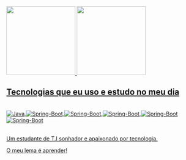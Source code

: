 

 <div>
  <a href="https://github.com/lnovik">
  <img height="180em" src="https://github-readme-stats.vercel.app/api?username=lnovik&show_icons=true&theme=react&include_all_commits=true&count_private=true"/>
  <img height="180em" src="https://github-readme-stats.vercel.app/api/top-langs/?username=lnovik&layout=compact&langs_count=7&theme=react"/>
</div>
    
    





## Tecnologias que eu uso e estudo no meu dia

<div style= "display: inline_block"><br/>
 <img align= "center" alt="Java" src="https://img.shields.io/badge/Java-ED8B00?style=for-the-badge&logo=java&logoColor=white">
 <img align= "center" alt="Spring-Boot" src="https://img.shields.io/badge/Spring-6DB33F?style=for-the-badge&logo=spring&logoColor=white">
 <img align= "center" alt="Spring-Boot" src="https://img.shields.io/badge/JavaScript-F7DF1E?style=for-the-badge&logo=javascript&logoColor=black">
 <img align= "center" alt="Spring-Boot" src="https://img.shields.io/badge/HTML5-E34F26?style=for-the-badge&logo=html5&logoColor=white">
 <img align= "center" alt="Spring-Boot" src="https://img.shields.io/badge/CSS3-1572B6?style=for-the-badge&logo=css3&logoColor=white">
  <img align= "center" alt="Spring-Boot" src="https://img.shields.io/badge/MySQL-00000F?style=for-the-badge&logo=mysql&logoColor=white">
   

</div><br/>

Um estudante de T.I sonhador e apaixonado por tecnologia.

O meu lema é aprender!
    


